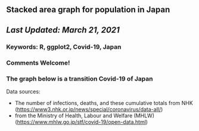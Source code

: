 ## Stacked area graph for population in Japan
## *Last Updated: March 21, 2021*

### **Keywords: R, ggplot2, Covid-19, Japan**
### Comments Welcome!
### The graph below is a transition Covid-19 of Japan

Data sources:
- The number of infections, deaths, and these cumulative totals from NHK (https://www3.nhk.or.jp/news/special/coronavirus/data-all/)
- from the Ministry of Health, Labour and Welfare (MHLW) (https://www.mhlw.go.jp/stf/covid-19/open-data.html)
